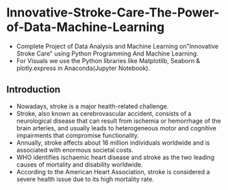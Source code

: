 # Innovative-Stroke-Care-The-Power-of-Data-Machine-Learning
- Complete Project of Data Analysis and Machine Learning on"Innovative Stroke Care" using Python Programming And Machine Learning.
- For Visuals we use the Python libraries like Matplotlib, Seaborn & plotly.express in Anaconda(Jupyter Notebook).

## Introduction
- Nowadays, stroke is a major health-related challenge. 
- Stroke, also known as cerebrovascular accident, consists of a neurological disease that can result from ischemia or hemorrhage of the brain arteries, and usually leads to heterogeneous motor and cognitive impairments that compromise functionality. 
- Annually, stroke affects about 16 million individuals worldwide and is associated with enormous societal costs. 
- WHO identifies ischaemic heart disease and stroke as the two leading causes of mortality and disability worldwide.
- According to the American Heart Association, stroke is considered a severe health issue due to its high mortality rate.


